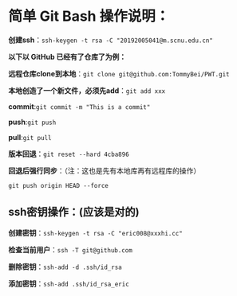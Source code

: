 # 简单 Git Bash 操作说明：

**创建ssh**：```ssh-keygen -t rsa -C "20192005041@m.scnu.edu.cn"```

**以下以 GitHub 已经有了仓库了为例：**

**远程仓库clone到本地**：```git clone git@github.com:TommyBei/PWT.git```

**本地创造了一个新文件，必须先add**：```git add xxx```

**commit**:```git commit -m "This is a commit"```

**push**:```git push```

**pull**:```git pull```

**版本回退**：```git reset --hard 4cba896```

**回退后强行同步**：（注：这也是先有本地库再有远程库的操作）

```git push origin HEAD --force```



## ssh密钥操作：(应该是对的)

**创建密钥**：```ssh-keygen -t rsa -C "eric008@xxxhi.cc"```

**检查当前用户**：```ssh -T git@github.com```

**删除密钥**：```ssh-add -d .ssh/id_rsa```

**添加密钥**：```ssh-add .ssh/id_rsa_eric```

